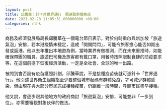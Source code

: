 ```yaml
---
layout: post
title: 邱騰華：針卡非世界通行　需達致群體免疫
date: 2021-02-28 11:05:31.000000000 +08:00
categories: rthk
---
```


商務及經濟發展局局長邱騰華在一個電台節目表示，對於何時重啟與新加坡「旅遊氣泡」安排，若本港疫情未穩定，造成「開開閂閂」，可能令旅客擔心能否如期出發或返港。他以去年推出本地遊為例，當時業界有做檢測，而在未來重推時，如能確保帶團的職員、旅遊巴司機及旅客都有戴口罩，用餐時按照限制食肆的防疫要求等，在這個前提下恢復經濟活動，一定是全社會、全球的唯一出路。

被問到會否設有疫苗護照計劃，邱騰華說，不是接種疫苗後就可憑針卡「世界通行」。他引述世界衛生組織指至少要整個城市起碼有群體免疫，才可減少群體感染，但由現在與大部分市民完成接種疫苗，仍距離一段時間，呼籲市民盡早接種。

他又說，會逐步跟其他地方的政府商討「旅遊氣泡」安排，可能並非「一步到位」，亦需要審視對象伙伴的做法。

